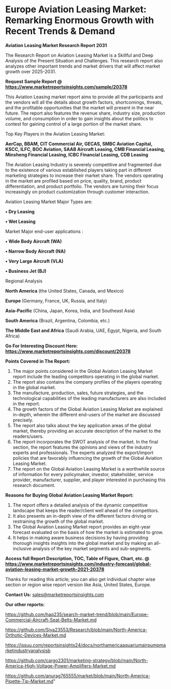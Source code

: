 # Europe Aviation Leasing Market: Remarking Enormous Growth with Recent Trends & Demand

<strong>Aviation Leasing Market Research Report 2031</strong>

The Research Report on Aviation Leasing Market is a Skillful and Deep Analysis of the Present Situation and Challenges. This research report also analyzes other important trends and market drivers that will affect market growth over 2025-2031.

<strong>Request Sample Report @ <a href=https://www.marketreportsinsights.com/sample/20378>https://www.marketreportsinsights.com/sample/20378</a></strong>

This Aviation Leasing market report aims to provide all the participants and the vendors will all the details about growth factors, shortcomings, threats, and the profitable opportunities that the market will present in the near future. The report also features the revenue share, industry size, production volume, and consumption in order to gain insights about the politics to contest for gaining control of a large portion of the market share.

Top Key Players in the Aviation Leasing Market:

<strong>AerCap, BBAM, CIT Commercial Air, GECAS, SMBC Aviation Capital, KSCC, ILFC, BOC Aviation, SAAB Aircraft Leasing, CMB Financial Leasing, Minsheng Financial Leasing, ICBC Financial Leasing, CDB Leasing</strong>

The Aviation Leasing Industry is severely competitive and fragmented due to the existence of various established players taking part in different marketing strategies to increase their market share. The vendors operating in the market are profiled based on price, quality, brand, product differentiation, and product portfolio. The vendors are turning their focus increasingly on product customization through customer interaction.

Aviation Leasing Market Major Types are:

<strong>• Dry Leasing

• Wet Leasing</strong>

Market Major end-user applications :

<strong>• Wide Body Aircraft (WA)

• Narrow Body Aircraft (NA)

• Very Large Aircraft (VLA)

• Business Jet (BJ)</strong>

Regional Analysis

</u><strong><b>North America</b></strong> (the United States, Canada, and Mexico)

<strong><b>Europe </b></strong>(Germany, France, UK, Russia, and Italy)

<strong><b>Asia-Pacific</b></strong> (China, Japan, Korea, India, and Southeast Asia)

<strong><b>South America</b></strong> (Brazil, Argentina, Colombia, etc.)

<strong><b>The Middle East and Africa</b></strong> (Saudi Arabia, UAE, Egypt, Nigeria, and South Africa)

<strong>Go For Interesting Discount Here: <a href=https://www.marketreportsinsights.com/discount/20378>https://www.marketreportsinsights.com/discount/20378</a></strong>

<strong>Points Covered in The Report:</strong>
<ol>
  <li>The major points considered in the Global Aviation Leasing Market report include the leading competitors operating in the global market.</li>
  <li>The report also contains the company profiles of the players operating in the global market.</li>
  <li>The manufacture, production, sales, future strategies, and the technological capabilities of the leading manufacturers are also included in the report.</li>
  <li>The growth factors of the Global Aviation Leasing Market are explained in-depth, wherein the different end-users of the market are discussed precisely.</li>
  <li>The report also talks about the key application areas of the global market, thereby providing an accurate description of the market to the readers/users.</li>
  <li>The report incorporates the SWOT analysis of the market. In the final section, the report features the opinions and views of the industry experts and professionals. The experts analyzed the export/import policies that are favorably influencing the growth of the Global Aviation Leasing Market.</li>
  <li>The report on the Global Aviation Leasing Market is a worthwhile source of information for every policymaker, investor, stakeholder, service provider, manufacturer, supplier, and player interested in purchasing this research document.</li>
</ol>
<strong>Reasons for Buying Global Aviation Leasing Market Report:</strong>

<ol>
  <li>The report offers a detailed analysis of the dynamic competitive landscape that keeps the reader/client well ahead of the competitors.</li>
  <li>It also presents an in-depth view of the different factors driving or restraining the growth of the global market.</li>
  <li>The Global Aviation Leasing Market report provides an eight-year forecast evaluated on the basis of how the market is estimated to grow.</li>
  <li>It helps in making aware business decisions by having providing thorough insights insights into the global market and by making an all-inclusive analysis of the key market segments and sub-segments.</li>
</ol>
<strong>Access full Report Description, TOC, Table of Figure, Chart, etc. @ <a href=https://www.marketreportsinsights.com/industry-forecast/global-aviation-leasing-market-growth-2021-20378>https://www.marketreportsinsights.com/industry-forecast/global-aviation-leasing-market-growth-2021-20378</a></strong>


Thanks for reading this article; you can also get individual chapter wise section or region wise report version like Asia, United States, Europe.

<strong>Contact Us:</strong>
sales@marketreportsinsights.com

<strong>Our other reports:</strong>

<a href=https://github.com/haq235/search-market-trend/blob/main/Europe-Commercial-Aircraft-Seat-Belts-Market.md>https://github.com/haq235/search-market-trend/blob/main/Europe-Commercial-Aircraft-Seat-Belts-Market.md</a>

<a href=https://github.com/Siya23553/Research/blob/main/North-America-Orthotic-Devices-Market.md>https://github.com/Siya23553/Research/blob/main/North-America-Orthotic-Devices-Market.md</a>

<a href=https://issuu.com/reportsinsights24/docs/northamericaaquariumairpumpmarketindustryanalysisb>https://issuu.com/reportsinsights24/docs/northamericaaquariumairpumpmarketindustryanalysisb</a>

<a href=https://github.com/cargo2301/marketing-strategy/blob/main/North-America-High-Voltage-Power-Amplifiers-Market.md>https://github.com/cargo2301/marketing-strategy/blob/main/North-America-High-Voltage-Power-Amplifiers-Market.md</a>

<a href=https://github.com/anurag765555/market/blob/main/North-America-Pipette-Tip-Market.md>https://github.com/anurag765555/market/blob/main/North-America-Pipette-Tip-Market.md</a>"
